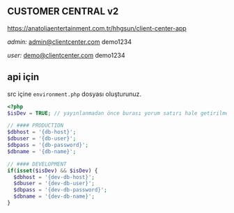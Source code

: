 ## CUSTOMER CENTRAL v2

https://anatoliaentertainment.com.tr/hhgsun/client-center-app

*admin:*
admin@clientcenter.com
demo1234

*user:*
demo@clientcenter.com
demo1234


## api için
src içine ``environment.php`` dosyası oluşturunuz.

```php
<?php
$isDev = TRUE; // yayınlanmadan önce burası yorum satırı hale getirilmelidir.

// #### PRODUCTION
$dbhost = '{db-host}';
$dbuser = '{db-user}';
$dbpass = '{db-password}';
$dbname = '{db-name}';

// #### DEVELOPMENT
if(isset($isDev) && $isDev) {
  $dbhost = '{dev-db-host}';
  $dbuser = '{dev-db-user}';
  $dbpass = '{dev-db-password}';
  $dbname = '{dev-db-name}';
}
```